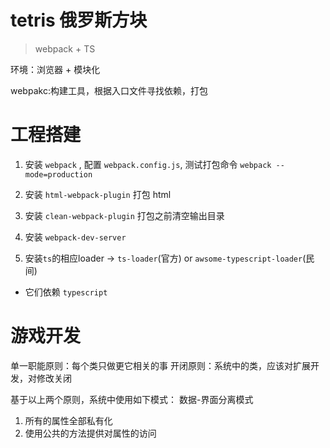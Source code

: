 # tetris 俄罗斯方块

> webpack + TS

环境：浏览器 + 模块化

webpakc:构建工具，根据入口文件寻找依赖，打包

# 工程搭建

1. 安装 `webpack` , 配置 `webpack.config.js`, 测试打包命令 `webpack --mode=production`

2. 安装 `html-webpack-plugin`  打包 html

3. 安装 `clean-webpack-plugin` 打包之前清空输出目录

4. 安装 `webpack-dev-server`

5. 安装`ts`的相应loader -> `ts-loader`(官方) or `awsome-typescript-loader`(民间) 
 - 它们依赖 `typescript`

# 游戏开发

单一职能原则：每个类只做更它相关的事
开闭原则：系统中的类，应该对扩展开发，对修改关闭

基于以上两个原则，系统中使用如下模式：
数据-界面分离模式
1. 所有的属性全部私有化
2. 使用公共的方法提供对属性的访问